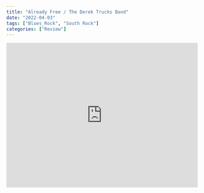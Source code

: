 ```yaml
---
title: "Already Free / The Derek Trucks Band"
date: "2022-04-03"
tags: ["Blues_Rock", "South Rock"]
categories: ["Review"]
---
```


<iframe src="https://open.spotify.com/embed/album/1I4Ydy7hVvINSdRHV7n4fS?utm_source=generator" width="100%" height="380" frameBorder="0" allowfullscreen="" allow="autoplay; clipboard-write; encrypted-media; fullscreen; picture-in-picture"></iframe>

